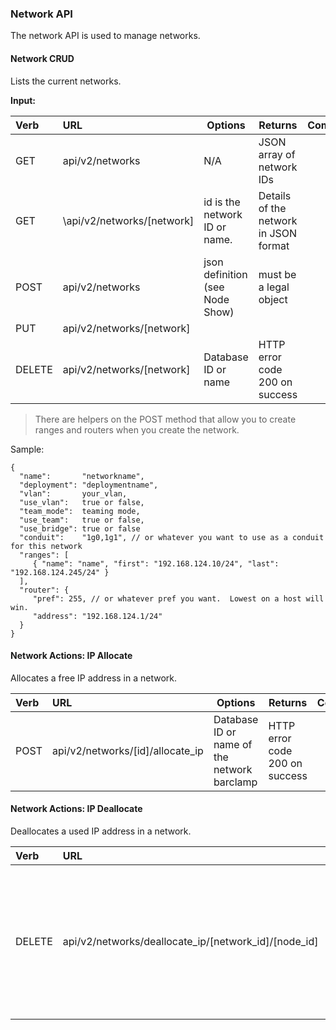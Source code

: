### Network API

The network API is used to manage networks.

#### Network CRUD

Lists the current networks.

**Input:**

| Verb | URL | Options | Returns | Comments |
|:------|:-----------------------|--------|--------|:----------------|
| GET   | api/v2/networks | N/A | JSON array of network IDs | |
| GET   | \api/v2/networks/[network] | id is the network ID or name. | Details of the network in JSON format | 
| POST   | api/v2/networks |  json definition (see Node Show)  |  must be a legal object |
| PUT   | api/v2/networks/[network] |  |  | |
| DELETE   | api/v2/networks/[network] |  Database ID or name  | HTTP error code 200 on success | |


> There are helpers on the POST method that allow you to create ranges and routers when you create the network. 

Sample:

    {
      "name":       "networkname",
      "deployment": "deploymentname",
      "vlan":       your_vlan,
      "use_vlan":   true or false,
      "team_mode":  teaming mode,
      "use_team":   true or false,
      "use_bridge": true or false
      "conduit":    "1g0,1g1", // or whatever you want to use as a conduit for this network
      "ranges": [
         { "name": "name", "first": "192.168.124.10/24", "last": "192.168.124.245/24" }
      ],
      "router": {
         "pref": 255, // or whatever pref you want.  Lowest on a host will win.
         "address": "192.168.124.1/24"
      }
    }

#### Network Actions: IP Allocate

Allocates a free IP address in a network.

| Verb | URL | Options | Returns | Comments |
|:------|:-----------------------|--------|--------|:----------------|
|POST | api/v2/networks/[id]/allocate_ip |  Database ID or name of the network barclamp  | HTTP error code 200 on success | |


#### Network Actions: IP Deallocate

Deallocates a used IP address in a network.

| Verb | URL | Options | Returns | Comments |
|:------|:-----------------------|--------|--------|:----------------|
|DELETE | api/v2/networks/deallocate_ip/[network_id]/[node_id] | id: Database ID or name of proposal<br>network_id: Database ID or name of network<br>node_id: Database ID or name of node | HTTP error code 200 on success | |

